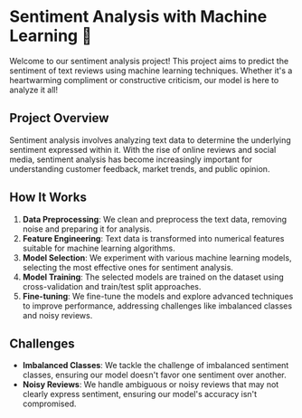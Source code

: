 # Sentiment Analysis with Machine Learning 🚀

Welcome to our sentiment analysis project! This project aims to predict the sentiment of text reviews using machine learning techniques. Whether it's a heartwarming compliment or constructive criticism, our model is here to analyze it all!

## Project Overview
Sentiment analysis involves analyzing text data to determine the underlying sentiment expressed within it. With the rise of online reviews and social media, sentiment analysis has become increasingly important for understanding customer feedback, market trends, and public opinion.

## How It Works
1. **Data Preprocessing**: We clean and preprocess the text data, removing noise and preparing it for analysis.
2. **Feature Engineering**: Text data is transformed into numerical features suitable for machine learning algorithms.
3. **Model Selection**: We experiment with various machine learning models, selecting the most effective ones for sentiment analysis.
4. **Model Training**: The selected models are trained on the dataset using cross-validation and train/test split approaches.
5. **Fine-tuning**: We fine-tune the models and explore advanced techniques to improve performance, addressing challenges like imbalanced classes and noisy reviews.

## Challenges
- **Imbalanced Classes**: We tackle the challenge of imbalanced sentiment classes, ensuring our model doesn't favor one sentiment over another.
- **Noisy Reviews**: We handle ambiguous or noisy reviews that may not clearly express sentiment, ensuring our model's accuracy isn't compromised.



